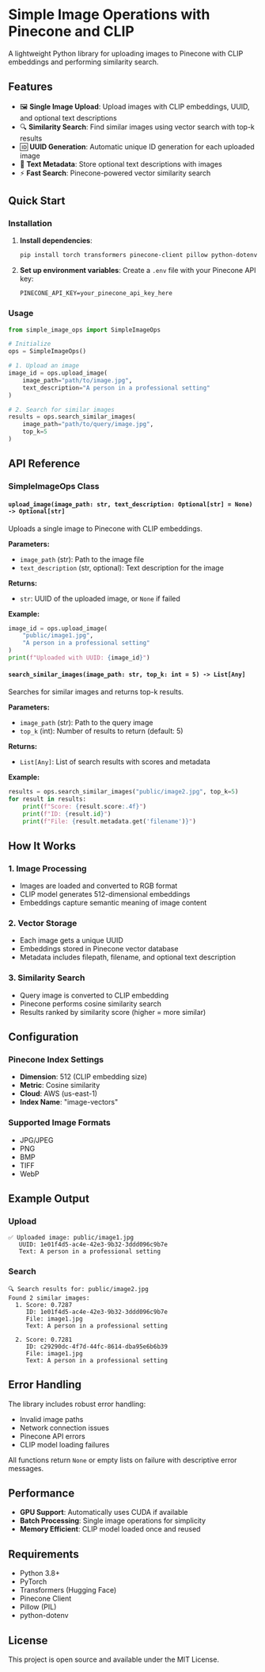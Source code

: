 # Simple Image Operations with Pinecone and CLIP

A lightweight Python library for uploading images to Pinecone with CLIP embeddings and performing similarity search.

## Features

- 🖼️ **Single Image Upload**: Upload images with CLIP embeddings, UUID, and optional text descriptions
- 🔍 **Similarity Search**: Find similar images using vector search with top-k results
- 🆔 **UUID Generation**: Automatic unique ID generation for each uploaded image
- 📝 **Text Metadata**: Store optional text descriptions with images
- ⚡ **Fast Search**: Pinecone-powered vector similarity search

## Quick Start

### Installation

1. **Install dependencies**:
   ```bash
   pip install torch transformers pinecone-client pillow python-dotenv
   ```

2. **Set up environment variables**:
   Create a `.env` file with your Pinecone API key:
   ```
   PINECONE_API_KEY=your_pinecone_api_key_here
   ```

### Usage

```python
from simple_image_ops import SimpleImageOps

# Initialize
ops = SimpleImageOps()

# 1. Upload an image
image_id = ops.upload_image(
    image_path="path/to/image.jpg",
    text_description="A person in a professional setting"
)

# 2. Search for similar images
results = ops.search_similar_images(
    image_path="path/to/query/image.jpg",
    top_k=5
)
```

## API Reference

### SimpleImageOps Class

#### `upload_image(image_path: str, text_description: Optional[str] = None) -> Optional[str]`

Uploads a single image to Pinecone with CLIP embeddings.

**Parameters:**
- `image_path` (str): Path to the image file
- `text_description` (str, optional): Text description for the image

**Returns:**
- `str`: UUID of the uploaded image, or `None` if failed

**Example:**
```python
image_id = ops.upload_image(
    "public/image1.jpg",
    "A person in a professional setting"
)
print(f"Uploaded with UUID: {image_id}")
```

#### `search_similar_images(image_path: str, top_k: int = 5) -> List[Any]`

Searches for similar images and returns top-k results.

**Parameters:**
- `image_path` (str): Path to the query image
- `top_k` (int): Number of results to return (default: 5)

**Returns:**
- `List[Any]`: List of search results with scores and metadata

**Example:**
```python
results = ops.search_similar_images("public/image2.jpg", top_k=5)
for result in results:
    print(f"Score: {result.score:.4f}")
    print(f"ID: {result.id}")
    print(f"File: {result.metadata.get('filename')}")
```

## How It Works

### 1. Image Processing
- Images are loaded and converted to RGB format
- CLIP model generates 512-dimensional embeddings
- Embeddings capture semantic meaning of image content

### 2. Vector Storage
- Each image gets a unique UUID
- Embeddings stored in Pinecone vector database
- Metadata includes filepath, filename, and optional text description

### 3. Similarity Search
- Query image is converted to CLIP embedding
- Pinecone performs cosine similarity search
- Results ranked by similarity score (higher = more similar)

## Configuration

### Pinecone Index Settings
- **Dimension**: 512 (CLIP embedding size)
- **Metric**: Cosine similarity
- **Cloud**: AWS (us-east-1)
- **Index Name**: "image-vectors"

### Supported Image Formats
- JPG/JPEG
- PNG
- BMP
- TIFF
- WebP

## Example Output

### Upload
```
✅ Uploaded image: public/image1.jpg
   UUID: 1e01f4d5-ac4e-42e3-9b32-3ddd096c9b7e
   Text: A person in a professional setting
```

### Search
```
🔍 Search results for: public/image2.jpg
Found 2 similar images:
  1. Score: 0.7287
     ID: 1e01f4d5-ac4e-42e3-9b32-3ddd096c9b7e
     File: image1.jpg
     Text: A person in a professional setting

  2. Score: 0.7281
     ID: c29290dc-4f7d-44fc-8614-dba95e6b6b39
     File: image1.jpg
     Text: A person in a professional setting
```

## Error Handling

The library includes robust error handling:
- Invalid image paths
- Network connection issues
- Pinecone API errors
- CLIP model loading failures

All functions return `None` or empty lists on failure with descriptive error messages.

## Performance

- **GPU Support**: Automatically uses CUDA if available
- **Batch Processing**: Single image operations for simplicity
- **Memory Efficient**: CLIP model loaded once and reused

## Requirements

- Python 3.8+
- PyTorch
- Transformers (Hugging Face)
- Pinecone Client
- Pillow (PIL)
- python-dotenv

## License

This project is open source and available under the MIT License. 